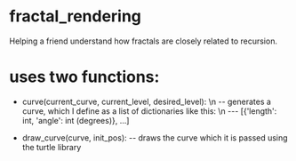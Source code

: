 # fractal_rendering
Helping a friend understand how fractals are closely related to recursion.

# uses two functions:
- curve(current_curve, current_level, desired_level): \n
-- generates a curve, which I define as a list of dictionaries like this: \n
--- [{'length': int, 'angle': int (degrees)}, ...]

- draw_curve(curve, init_pos):
-- draws the curve which it is passed using the turtle library
